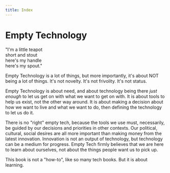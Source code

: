 ```yaml
---
title: Index
---
```


Empty Technology
================

"I'm a little teapot  
 short and stout  
 here's my handle  
 here's my spout."

Empty Technology is a lot of things, but more importantly, it's about NOT being a lot of things. It's not novelty. It's not frivolity. It's not status.

Empty Technology is about need, and about technology being there _just enough_ to let us get on with what we want to get on with. It is about tools to help us exist, not the other way around. It is about making a decision about how we want to live and what we want to do, then defining the technology to let us do it.

There is no "right" empty tech, because the tools we use must, necessarily, be guided by our decisions and priorities in other contexts. Our political, cultural, social desires are all more important than making money from the latest innovation. Innovation is not an output of technology, but technology can be a medium for progress. Empty Tech firmly believes that we are here to learn about ourselves, not about the things people want us to pick up.

This book is not a "how-to", like so many tech books. But it is about learning. 

